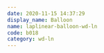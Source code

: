 ```yaml
---
date: 2020-11-15 14:37:29
display_name: Balloon
name: laplinear-balloon-wd-ln
code: b018
category: wd-ln
---
```

